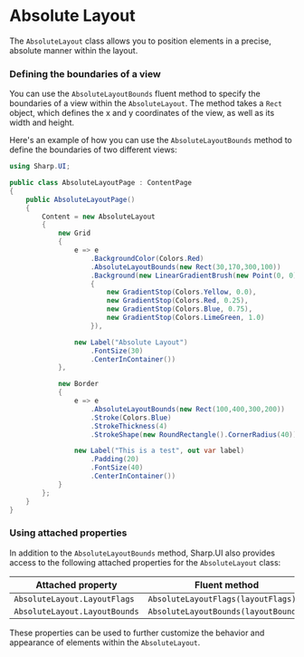 # Absolute Layout

The `AbsoluteLayout` class allows you to position elements in a precise, absolute manner within the layout.

### Defining the boundaries of a view

You can use the `AbsoluteLayoutBounds` fluent method to specify the boundaries of a view within the `AbsoluteLayout`. The method takes a `Rect` object, which defines the x and y coordinates of the view, as well as its width and height.

Here's an example of how you can use the `AbsoluteLayoutBounds` method to define the boundaries of two different views:

```cs
using Sharp.UI;

public class AbsoluteLayoutPage : ContentPage
{
    public AbsoluteLayoutPage()
    {
        Content = new AbsoluteLayout
        {   
            new Grid
            {
                e => e
                    .BackgroundColor(Colors.Red)
                    .AbsoluteLayoutBounds(new Rect(30,170,300,100))
                    .Background(new LinearGradientBrush(new Point(0, 0), new Point(1, 1))
                    {
                        new GradientStop(Colors.Yellow, 0.0),
                        new GradientStop(Colors.Red, 0.25),
                        new GradientStop(Colors.Blue, 0.75),
                        new GradientStop(Colors.LimeGreen, 1.0)
                    }),

                new Label("Absolute Layout")
                    .FontSize(30)
                    .CenterInContainer())
            },

            new Border
            {
                e => e
                    .AbsoluteLayoutBounds(new Rect(100,400,300,200))
                    .Stroke(Colors.Blue)
                    .StrokeThickness(4)
                    .StrokeShape(new RoundRectangle().CornerRadius(40)),

                new Label("This is a test", out var label)
                    .Padding(20)
                    .FontSize(40)
                    .CenterInContainer())
            }
        };
    }
}
```

### Using attached properties

In addition to the `AbsoluteLayoutBounds` method, Sharp.UI also provides access to the following attached properties for the `AbsoluteLayout` class:

| Attached property | Fluent method |
|-|-|
|`AbsoluteLayout.LayoutFlags`|`AbsoluteLayoutFlags(layoutFlags)`|
|`AbsoluteLayout.LayoutBounds`|`AbsoluteLayoutBounds(layoutBounds)`|

These properties can be used to further customize the behavior and appearance of elements within the `AbsoluteLayout`.

